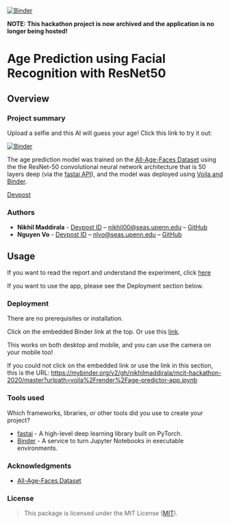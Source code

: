 [![Binder](https://mybinder.org/badge_logo.svg)](https://mybinder.org/v2/gh/nikhilmaddirala/mcit-hackathon-2020/master?urlpath=voila%2Frender%2Fage-predictor-app.ipynb)

**NOTE: This hackathon project is now archived and the application is no longer being hosted!**

# Age Prediction using Facial Recognition with ResNet50

## Overview

### Project summary

Upload a selfie and this AI will guess your age! Click this link to try it out: 

[![Binder](https://mybinder.org/badge_logo.svg)](https://mybinder.org/v2/gh/nikhilmaddirala/mcit-hackathon-2020/master?urlpath=voila%2Frender%2Fage-predictor-app.ipynb)

The age prediction model was trained on the [All-Age-Faces Dataset](https://github.com/JingchunCheng/All-Age-Faces-Dataset) using the the ResNet-50 convolutional neural network architecture that is 50 layers deep (via the [fastai API](https://docs.fast.ai/)), and the model was deployed using [Voila and Binder](https://voila.readthedocs.io/en/stable/deploy.html#deployment-on-binder).

[Devpost](https://devpost.com/software/ai-age-prediction)

### Authors

* **Nikhil Maddirala** - [Devpost ID](https://devpost.com/nikhilmaddirala) – nikhil00@seas.upenn.edu – [GitHub](https://github.com/nikhilmaddirala/)
* **Nguyen Vo** - [Devpost ID](https://devpost.com/nlvo) – nlvo@seas.upenn.edu – [GitHub](https://github.com/NguyenLeVo)

## Usage

If you want to read the report and understand the experiment, click [here](https://github.com/nikhilmaddirala/mcit-hackathon-2020/blob/master/age-predictor-model.ipynb)

If you want to use the app, please see the Deployment section below.

### Deployment

There are no prerequisites or installation.

Click on the embedded Binder link at the top. Or use this [link](https://mybinder.org/v2/gh/nikhilmaddirala/mcit-hackathon-2020/master?urlpath=voila%2Frender%2Fage-predictor-app.ipynb).

This works on both desktop and mobile, and you can use the camera on your mobile too!

If you could not click on the embedded link or use the link in this section, this is the URL: https://mybinder.org/v2/gh/nikhilmaddirala/mcit-hackathon-2020/master?urlpath=voila%2Frender%2Fage-predictor-app.ipynb

### Tools used

Which frameworks, libraries, or other tools did you use to create your project?

* [fastai](https://docs.fast.ai/) - A high-level deep learning library built on PyTorch.
* [Binder](https://mybinder.org/) - A service to turn Jupyter Notebooks in executable environments.

### Acknowledgments

* [All-Age-Faces Dataset](https://github.com/JingchunCheng/All-Age-Faces-Dataset)

### License

>This package is licensed under the MIT License (<a href="https://choosealicense.com/licenses/mit/" target="_blank">MIT</a>).

